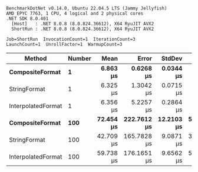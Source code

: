 ```

BenchmarkDotNet v0.14.0, Ubuntu 22.04.5 LTS (Jammy Jellyfish)
AMD EPYC 7763, 1 CPU, 4 logical and 2 physical cores
.NET SDK 8.0.401
  [Host]   : .NET 8.0.8 (8.0.824.36612), X64 RyuJIT AVX2
  ShortRun : .NET 8.0.8 (8.0.824.36612), X64 RyuJIT AVX2

Job=ShortRun  InvocationCount=1  IterationCount=3  
LaunchCount=1  UnrollFactor=1  WarmupCount=3  

```
| Method             | Number | Mean      | Error       | StdDev     | Min       | Max       | Allocated |
|------------------- |------- |----------:|------------:|-----------:|----------:|----------:|----------:|
| **CompositeFormat**    | **1**      |  **6.863 μs** |   **0.6268 μs** |  **0.0344 μs** |  **6.824 μs** |  **6.883 μs** |     **872 B** |
| StringFormat       | 1      |  6.325 μs |   1.3042 μs |  0.0715 μs |  6.261 μs |  6.402 μs |     896 B |
| InterpolatedFormat | 1      |  6.356 μs |   5.2257 μs |  0.2864 μs |  6.042 μs |  6.603 μs |     872 B |
| **CompositeFormat**    | **100**    | **72.454 μs** | **222.7612 μs** | **12.2103 μs** | **58.655 μs** | **81.859 μs** |   **14336 B** |
| StringFormat       | 100    | 42.709 μs | 165.7828 μs |  9.0871 μs | 37.239 μs | 53.199 μs |   16736 B |
| InterpolatedFormat | 100    | 59.738 μs | 176.1651 μs |  9.6562 μs | 52.587 μs | 70.722 μs |   14336 B |
